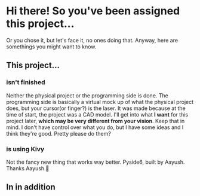 # Hi there! So you've been assigned this project...

Or you chose it, but let's face it, no ones doing that. Anyway, here are somethings you might want to know. 

## This project...

### isn't finished
Neither the physical project or the programming side is done. The programming side is basically a virtual mock up of what the physical project does, but your cursor(or finger?) is the laser. It was made because at the time of start, the project was a CAD model. I'll get into what **I want** for this project later, **which may be very different from your vision**. Keep that in mind. I don't have control over what you do, but I have some ideas and I think they're good. Pretty please do them?
### is using Kivy
Not the fancy new thing that works way better. Pyside6, built by Aayush. Thanks Aayush.🐐

## In in addition


